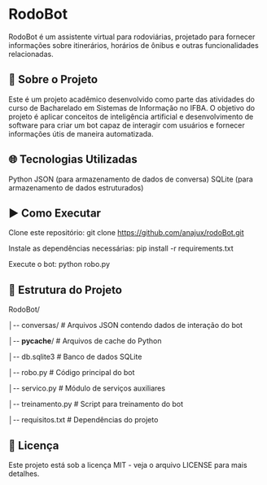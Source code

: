 # RodoBot

RodoBot é um assistente virtual para rodoviárias, projetado para fornecer informações sobre itinerários, horários de ônibus e outras funcionalidades relacionadas. 

## 🚌 Sobre o Projeto

Este é um projeto acadêmico desenvolvido como parte das atividades do curso de Bacharelado em Sistemas de Informação no IFBA. O objetivo do projeto é aplicar conceitos de inteligência artificial e desenvolvimento de software para criar um bot capaz de interagir com usuários e fornecer informações útis de maneira automatizada.

## 🌐 Tecnologias Utilizadas

Python
JSON (para armazenamento de dados de conversa)
SQLite (para armazenamento de dados estruturados)

## ▶️ Como Executar

Clone este repositório:
git clone https://github.com/anajux/rodoBot.git

Instale as dependências necessárias:
pip install -r requirements.txt

Execute o bot:
python robo.py

## 🔧 Estrutura do Projeto

RodoBot/

│-- conversas/  # Arquivos JSON contendo dados de interação do bot

│-- __pycache__/  # Arquivos de cache do Python

│-- db.sqlite3  # Banco de dados SQLite

│-- robo.py  # Código principal do bot

│-- servico.py  # Módulo de serviços auxiliares

│-- treinamento.py  # Script para treinamento do bot

│-- requisitos.txt  # Dependências do projeto


## 📄 Licença

Este projeto está sob a licença MIT - veja o arquivo LICENSE para mais detalhes.
